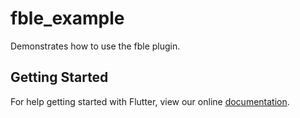 # fble_example

Demonstrates how to use the fble plugin.

## Getting Started

For help getting started with Flutter, view our online
[documentation](http://flutter.io/).
